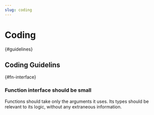 ```yaml
---
slug: coding
---
```


# Coding

{#guidelines}
## Coding Guidelins

{#fn-interface}
### Function interface should be small

Functions should take only the arguments it uses. Its types should be relevant to its logic, without any extraneous information.
